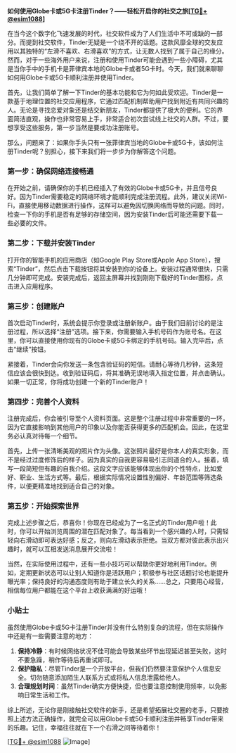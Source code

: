 **如何使用Globe卡或5G卡注册Tinder？——轻松开启你的社交之旅[[TG💪+ @esim1088](https://t.me/s/esim1088)]**

在当今这个数字化飞速发展的时代，社交软件成为了人们生活中不可或缺的一部分。而提到社交软件，Tinder无疑是一个绕不开的话题。这款风靡全球的交友应用以其独特的“左滑不喜欢、右滑喜欢”的方式，让无数人找到了属于自己的缘分。然而，对于一些海外用户来说，注册和使用Tinder可能会遇到一些小障碍，尤其是当你手中的手机卡是菲律宾本地的Globe卡或者5G卡时。今天，我们就来聊聊如何用Globe卡或5G卡顺利注册并使用Tinder。

首先，让我们简单了解一下Tinder的基本功能和它为何如此受欢迎。Tinder是一款基于地理位置的社交应用程序，它通过匹配机制帮助用户找到附近有共同兴趣的人。无论是寻找恋爱对象还是结交新朋友，Tinder都提供了极大的便利。它的界面简洁直观，操作也非常容易上手，非常适合初次尝试线上社交的人群。不过，要想享受这些服务，第一步当然是要成功注册账号。

那么，问题来了：如果你手头只有一张菲律宾当地的Globe卡或5G卡，该如何注册Tinder呢？别担心，接下来我们将一步步为你解答这个问题。

### 第一步：确保网络连接畅通

在开始之前，请确保你的手机已经插入了有效的Globe卡或5G卡，并且信号良好。因为Tinder需要稳定的网络环境才能顺利完成注册流程。此外，建议关闭Wi-Fi，直接使用移动数据进行操作，这样可以避免因切换网络而导致的问题。同时，检查一下你的手机是否有足够的存储空间，因为安装Tinder后可能还需要下载一些必要的文件。

### 第二步：下载并安装Tinder

打开你的智能手机的应用商店（如Google Play Store或Apple App Store），搜索“Tinder”，然后点击下载按钮将其安装到你的设备上。安装过程通常很快，只需几分钟即可完成。安装完成后，返回主屏幕并找到刚刚下载好的Tinder图标，点击进入应用程序。

### 第三步：创建账户

首次启动Tinder时，系统会提示你登录或注册新账户。由于我们目前讨论的是注册过程，所以选择“注册”选项。接下来，你需要输入手机号码作为账号名。在这里，你可以直接使用你现有的Globe卡或5G卡绑定的手机号码。输入完毕后，点击“继续”按钮。

紧接着，Tinder会向你发送一条包含验证码的短信。请耐心等待几秒钟，这条短信应该会很快到达。收到验证码后，将其准确无误地填入指定位置，并点击确认。如果一切正常，你将成功创建一个新的Tinder账户！

### 第四步：完善个人资料

注册完成后，你会被引导至个人资料页面。这是整个注册过程中非常重要的一环，因为它直接影响到其他用户的印象以及你能否获得更多的匹配机会。因此，在这里务必认真对待每一个细节。

首先，上传一张清晰美观的照片作为头像。这张照片最好是你本人的真实形象，而不是经过过度修饰后的样子。因为真实的自我更容易吸引志同道合的人。接着，填写一段简短但有趣的自我介绍。这段文字应该能够体现出你的个性特点，比如爱好、职业、生活方式等。最后，根据实际情况设置性别偏好、年龄范围等筛选条件，以便更精准地找到适合自己的对象。

### 第五步：开始探索世界

完成上述步骤之后，恭喜你！你现在已经成为了一名正式的Tinder用户啦！此时，你可以开始浏览周围的潜在匹配对象了。每当看到一个感兴趣的人时，只需轻轻向右滑动即可表达好感；反之，则向左滑动表示拒绝。当双方都对彼此表示出兴趣时，就可以互相发送消息展开交流啦！

当然，在实际使用过程中，还有一些小技巧可以帮助你更好地利用Tinder。例如，定期更新状态可以让别人知道你是活跃用户；积极参与社区话题讨论也能提升曝光率；保持良好的沟通态度则有助于建立长久的关系……总之，只要用心经营，相信每位用户都能在这个平台上收获满满的好运哦！

### 小贴士

虽然使用Globe卡或5G卡注册Tinder并没有什么特别复杂的流程，但在实际操作中还是有一些需要注意的地方：

1. **保持冷静**：有时候网络状况不佳可能会导致某些环节出现延迟甚至失败，这时不要急躁，稍作等待后再重试即可。
2. **保护隐私**：尽管Tinder是一个开放平台，但我们仍然要注意保护个人信息安全。切勿随意添加陌生人联系方式或将私人信息泄露给他人。
3. **合理规划时间**：虽然Tinder确实方便快捷，但也要注意控制使用频率，以免影响日常生活和工作。

综上所述，无论你是刚接触社交软件的新手，还是希望拓展社交圈的老手，只要按照上述方法正确操作，就完全可以用Globe卡或5G卡顺利注册并畅享Tinder带来的乐趣。记住，幸福往往就在下一个右滑之间等待着你！

[[TG💪+ @esim1088](https://t.me/s/esim1088) ![Image](https://i.postimg.cc/4NQfJmqS/Snipaste-2025-05-13-00-14-12.png)]